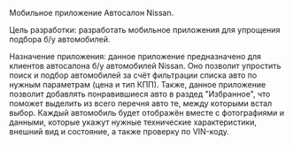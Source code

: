 Мобильное приложение Автосалон Nissan.

Цель разработки: разработать мобильное приложения для упрощения подбора б/у автомобилей.

Назначение приложения: данное приложение предназначено для клиентов автосалона б/у автомобилей Nissan. Оно позволит упростить поиск и подбор автомобилей за счёт фильтрации списка авто по нужным параметрам (цена и тип КПП). Также, данное приложение позволит добавлять понравившиеся авто в раздед "Избранное", что поможет выделить из всего перечня авто те, между которыми встал выбор. Каждый автомобиль будет отображён вместе с фотографиями и данными, которые укажут нужные технические характеристики, внешний вид и состояние, а также проверку по VIN-коду.
